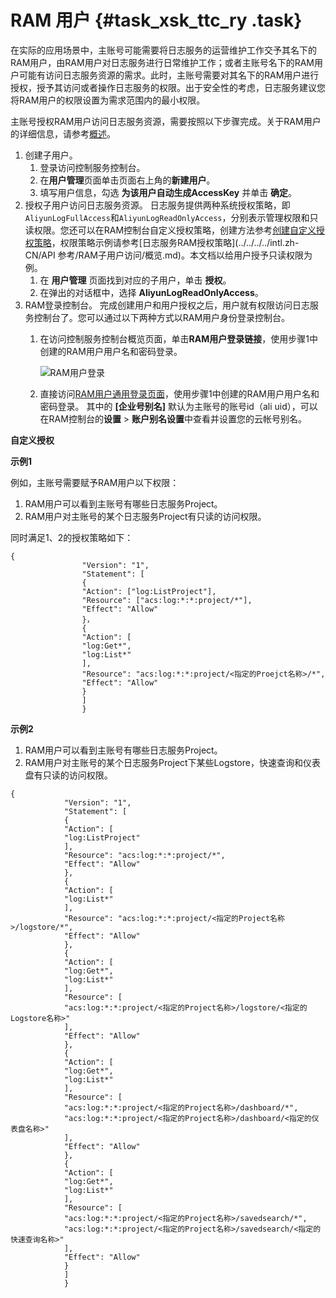 # RAM 用户 {#task_xsk_ttc_ry .task}

在实际的应用场景中，主账号可能需要将日志服务的运营维护工作交予其名下的RAM用户，由RAM用户对日志服务进行日常维护工作；或者主账号名下的RAM用户可能有访问日志服务资源的需求。此时，主账号需要对其名下的RAM用户进行授权，授予其访问或者操作日志服务的权限。出于安全性的考虑，日志服务建议您将RAM用户的权限设置为需求范围内的最小权限。

主账号授权RAM用户访问日志服务资源，需要按照以下步骤完成。关于RAM用户的详细信息，请参考[概述](../../../../intl.zh-CN/快速入门/概述.md)。

1.  创建子用户。 
    1.  登录访问控制服务控制台。 
    2.  在**用户管理**页面单击页面右上角的**新建用户**。 
    3.  填写用户信息，勾选 **为该用户自动生成AccessKey** 并单击 **确定**。 
2.  授权子用户访问日志服务资源。 日志服务提供两种系统授权策略，即`AliyunLogFullAccess`和`AliyunLogReadOnlyAccess`，分别表示管理权限和只读权限。您还可以在RAM控制台自定义授权策略，创建方法参考[创建自定义授权策略](../../../../intl.zh-CN/用户指南/授权管理/授权策略管理.md)，权限策略示例请参考[日志服务RAM授权策略](../../../../intl.zh-CN/API 参考/RAM子用户访问/概览.md)。本文档以给用户授予只读权限为例。
    1.  在 **用户管理** 页面找到对应的子用户，单击 **授权**。 
    2.  在弹出的对话框中，选择 **AliyunLogReadOnlyAccess**。 
3.  RAM登录控制台。 完成创建用户和用户授权之后，用户就有权限访问日志服务控制台了。您可以通过以下两种方式以RAM用户身份登录控制台。
    1.  在访问控制服务控制台概览页面，单击**RAM用户登录链接**，使用步骤1中创建的RAM用户用户名和密码登录。 

         ![](http://docs-aliyun.cn-hangzhou.oss.aliyun-inc.com/assets/pic/47664/cn_zh/1483463236703/%E5%AD%90%E7%94%A8%E6%88%B71.png "RAM用户登录") 

    2.  直接访问[RAM用户通用登录页面](https://signin.aliyun.com/?spm=a2c4g.11186623.2.8.syJBhv)，使用步骤1中创建的RAM用户用户名和密码登录。 其中的 **\[企业号别名\]** 默认为主账号的账号id（ali uid），可以在RAM控制台的**设置** \> **账户别名设置**中查看并设置您的云帐号别名。

**自定义授权**

**示例1**

例如，主账号需要赋予RAM用户以下权限：

1.  RAM用户可以看到主账号有哪些日志服务Project。
2.  RAM用户对主账号的某个日志服务Project有只读的访问权限。

同时满足1、2的授权策略如下：

```
{
                "Version": "1",
                "Statement": [
                {
                "Action": ["log:ListProject"],
                "Resource": ["acs:log:*:*:project/*"],
                "Effect": "Allow"
                }，
                {
                "Action": [
                "log:Get*",
                "log:List*"
                ],
                "Resource": "acs:log:*:*:project/<指定的Proejct名称>/*",
                "Effect": "Allow"
                }
                ]
                }
```

**示例2**

1.  RAM用户可以看到主账号有哪些日志服务Project。
2.  RAM用户对主账号的某个日志服务Project下某些Logstore，快速查询和仪表盘有只读的访问权限。

```
{
            "Version": "1",
            "Statement": [
            {
            "Action": [
            "log:ListProject"
            ],
            "Resource": "acs:log:*:*:project/*",
            "Effect": "Allow"
            },
            {
            "Action": [
            "log:List*"
            ],
            "Resource": "acs:log:*:*:project/<指定的Project名称>/logstore/*",
            "Effect": "Allow"
            },
            {
            "Action": [
            "log:Get*",
            "log:List*"
            ],
            "Resource": [
            "acs:log:*:*:project/<指定的Project名称>/logstore/<指定的Logstore名称>"
            ],
            "Effect": "Allow"
            },
            {
            "Action": [
            "log:Get*",
            "log:List*"
            ],
            "Resource": [
            "acs:log:*:*:project/<指定的Project名称>/dashboard/*",
            "acs:log:*:*:project/<指定的Project名称>/dashboard/<指定的仪表盘名称>"
            ],
            "Effect": "Allow"
            },
            {
            "Action": [
            "log:Get*",
            "log:List*"
            ],
            "Resource": [
            "acs:log:*:*:project/<指定的Project名称>/savedsearch/*",
            "acs:log:*:*:project/<指定的Project名称>/savedsearch/<指定的快速查询名称>"
            ],
            "Effect": "Allow"
            }
            ]
            }
```

